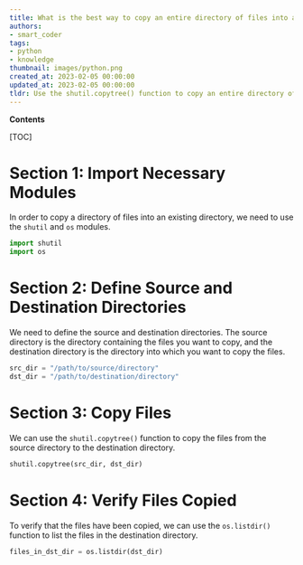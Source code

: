 ```yaml
---
title: What is the best way to copy an entire directory of files into an existing directory using python?
authors:
- smart_coder
tags:
- python
- knowledge
thumbnail: images/python.png
created_at: 2023-02-05 00:00:00
updated_at: 2023-02-05 00:00:00
tldr: Use the shutil.copytree() function to copy an entire directory of files into an existing directory using Python.
---
```


**Contents**

[TOC]

# Section 1: Import Necessary Modules 

In order to copy a directory of files into an existing directory, we need to use the `shutil` and `os` modules. 

```python
import shutil
import os
```

# Section 2: Define Source and Destination Directories

We need to define the source and destination directories. The source directory is the directory containing the files you want to copy, and the destination directory is the directory into which you want to copy the files. 

```python
src_dir = "/path/to/source/directory"
dst_dir = "/path/to/destination/directory"
```

# Section 3: Copy Files

We can use the `shutil.copytree()` function to copy the files from the source directory to the destination directory.

```python
shutil.copytree(src_dir, dst_dir)
```

# Section 4: Verify Files Copied

To verify that the files have been copied, we can use the `os.listdir()` function to list the files in the destination directory. 

```python
files_in_dst_dir = os.listdir(dst_dir)
```
